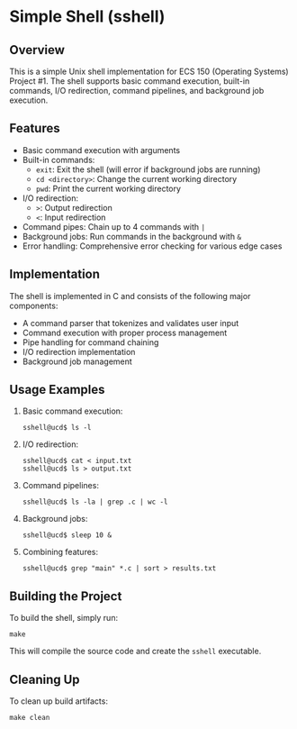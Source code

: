 # Simple Shell (sshell)

## Overview
This is a simple Unix shell implementation for ECS 150 (Operating Systems) Project #1. The shell supports basic command execution, built-in commands, I/O redirection, command pipelines, and background job execution.

## Features
- Basic command execution with arguments
- Built-in commands:
  - `exit`: Exit the shell (will error if background jobs are running)
  - `cd <directory>`: Change the current working directory
  - `pwd`: Print the current working directory
- I/O redirection:
  - `>`: Output redirection
  - `<`: Input redirection
- Command pipes: Chain up to 4 commands with `|`
- Background jobs: Run commands in the background with `&`
- Error handling: Comprehensive error checking for various edge cases

## Implementation
The shell is implemented in C and consists of the following major components:
- A command parser that tokenizes and validates user input
- Command execution with proper process management
- Pipe handling for command chaining
- I/O redirection implementation
- Background job management

## Usage Examples
1. Basic command execution:
   ```
   sshell@ucd$ ls -l
   ```

2. I/O redirection:
   ```
   sshell@ucd$ cat < input.txt
   sshell@ucd$ ls > output.txt
   ```

3. Command pipelines:
   ```
   sshell@ucd$ ls -la | grep .c | wc -l
   ```

4. Background jobs:
   ```
   sshell@ucd$ sleep 10 &
   ```

5. Combining features:
   ```
   sshell@ucd$ grep "main" *.c | sort > results.txt
   ```

## Building the Project
To build the shell, simply run:
```
make
```

This will compile the source code and create the `sshell` executable.

## Cleaning Up
To clean up build artifacts:
```
make clean
``` 